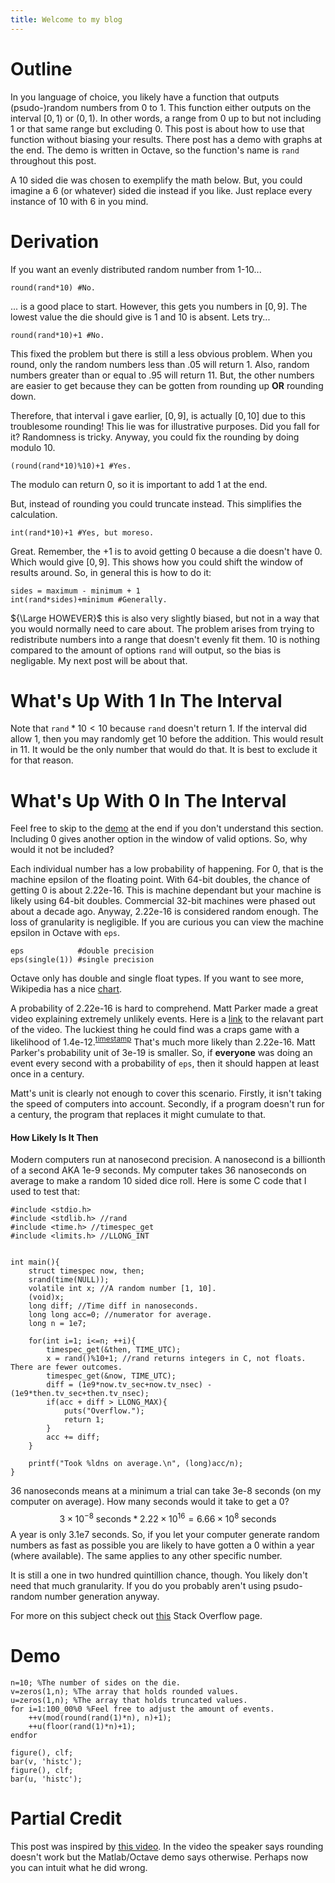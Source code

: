 ```yaml
---
title: Welcome to my blog
---
```


# Outline
In you language of choice,
you likely have a function that outputs (psudo-)random numbers from 0 to 1.
This function either outputs on the interval $[0, 1)$ or $(0, 1)$.
In other words,
a range from 0 up to but not including 1 or that same range but excluding 0.
This post is about how to use that function without biasing your results.
There post has a demo with graphs at the end.
The demo is written in Octave,
so the function's name is `rand` throughout this post.

A 10 sided die was chosen to exemplify the math below.
But, you could imagine a 6 (or whatever) sided die instead if you like.
Just replace every instance of 10 with 6 in you mind.


# Derivation
If you want an evenly distributed random number from 1-10...
```
round(rand*10) #No.
```
... is a good place to start.
However, this gets you numbers in $[0, 9]$.
The lowest value the die should give is 1 and 10 is absent.
Lets try...
```
round(rand*10)+1 #No.
```
This fixed the problem but there is still a less obvious problem.
When you round, only the random numbers less than .05 will return 1.
Also, random numbers greater than or equal to .95 will return 11.
But, the other numbers are easier to get because they can be gotten from rounding up <b>OR</b> rounding down.

Therefore, that interval i gave earlier, $[0, 9]$, is actually $[0, 10]$
due to this troublesome rounding!
This lie was for illustrative purposes.
Did you fall for it?
Randomness is tricky.
Anyway, you could fix the rounding by doing modulo 10.
```
(round(rand*10)%10)+1 #Yes.
```
The modulo can return 0, so it is important to add 1 at the end.

But, instead of rounding you could truncate instead.
This simplifies the calculation.
```
int(rand*10)+1 #Yes, but moreso.
```

Great.
Remember, the +1 is to avoid getting 0 because a die doesn't have 0.
Which would give $[0, 9]$.
This shows how you could shift the window of results around.
So, in general this is how to do it:
```
sides = maximum - minimum + 1
int(rand*sides)+minimum #Generally.
```

${\Large HOWEVER}$ this is also very slightly biased, but not in a way that you would normally need to care about.
The problem arises from trying to redistribute numbers into a range that doesn't evenly fit them.
10 is nothing compared to the amount of options `rand` will output, so the bias is negligable.
My next post will be about that.

# What's Up With 1 In The Interval
Note that $\texttt{rand}*10<10$ because `rand` doesn't return 1.
If the interval did allow 1, then you may randomly get 10 before the addition.
This would result in 11.
It would be the only number that would do that.
It is best to exclude it for that reason.

# What's Up With 0 In The Interval
Feel free to skip to the [demo](https://github.com/Noventrice/Deriving-Randomness/edit/my-pages/index.md#demo) at the end if you don't understand this section.
Including 0 gives another option in the window of valid options.
So, why would it not be included?

Each individual number has a low probability of happening.
For 0, that is the machine epsilon of the floating point.
With 64-bit doubles, the chance of getting 0 is about 2.22e-16.
This is machine dependant but your machine is likely using 64-bit doubles.
Commercial 32-bit machines were phased out about a decade ago.
Anyway, 2.22e-16 is considered random enough.
The loss of granularity is negligible.
If you are curious you can view the machine epsilon in Octave with `eps`.
```
eps            #double precision
eps(single(1)) #single precision
```
Octave only has double and single float types.
If you want to see more, Wikipedia has a nice [chart](https://en.wikipedia.org/wiki/Machine_epsilon#Values_for_standard_hardware_arithmetics).

A probability of 2.22e-16 is hard to comprehend.
Matt Parker made a great video explaining extremely unlikely events.
Here is a [link](https://www.youtube.com/watch?v=8Ko3TdPy0TU&t=28m54s) to the relavant part of the video.
The luckiest thing he could find was a craps game with a likelihood of 1.4e-12.<sup>[timestamp](https://www.youtube.com/watch?v=8Ko3TdPy0TU&t=24m10s)</sup>
That's much more likely than 2.22e-16.
Matt Parker's probability unit of 3e-19 is smaller.
So, if <b>everyone</b> was doing an event every second with a probability of `eps`,
then it should happen at least once in a century.

Matt's unit is clearly not enough to cover this scenario.
Firstly, it isn't taking the speed of computers into account.
Secondly, if a program doesn't run for a century, the program that replaces it might cumulate to that.

#### How Likely Is It Then
Modern computers run at nanosecond precision.
A nanosecond is a billionth of a second AKA 1e-9 seconds.
My computer takes 36 nanoseconds on average to make a random 10 sided dice roll.
Here is some C code that I used to test that:
```
#include <stdio.h>
#include <stdlib.h> //rand
#include <time.h> //timespec_get
#include <limits.h> //LLONG_INT


int main(){
	struct timespec now, then;
	srand(time(NULL));
	volatile int x; //A random number [1, 10].
	(void)x;
	long diff; //Time diff in nanoseconds.
	long long acc=0; //numerator for average.
	long n = 1e7;

	for(int i=1; i<=n; ++i){
		timespec_get(&then, TIME_UTC);
		x = rand()%10+1; //rand returns integers in C, not floats. There are fewer outcomes.
		timespec_get(&now, TIME_UTC);
		diff = (1e9*now.tv_sec+now.tv_nsec) - (1e9*then.tv_sec+then.tv_nsec);
		if(acc + diff > LLONG_MAX){
			puts("Overflow.");
			return 1;
		}
		acc += diff;
	}

	printf("Took %ldns on average.\n", (long)acc/n);
}
```

36 nanoseconds means at a minimum a trial can take 3e-8 seconds (on my computer on average).
How many seconds would it take to get a 0?
$$3 \times 10^{-8} ~ \text{seconds} * 2.22\times10^{16} = 6.66\times10^8 ~ \text{seconds}$$
A year is only 3.1e7 seconds.
So, if you let your computer generate random numbers as fast as possible you are likely to have gotten a 0 within a year (where available).
The same applies to any other specific number.

It is still a one in two hundred quintillion chance, though.
You likely don't need that much granularity.
If you do you probably aren't using psudo-random number generation anyway.

For more on this subject check out
[this](https://stackoverflow.com/a/29815682)
Stack Overflow page.

# Demo
```
n=10; %The number of sides on the die.
v=zeros(1,n); %The array that holds rounded values.
u=zeros(1,n); %The array that holds truncated values.
for i=1:100_00%0 %Feel free to adjust the amount of events.
	++v(mod(round(rand(1)*n), n)+1);
	++u(floor(rand(1)*n)+1);
endfor

figure(), clf;
bar(v, 'histc');
figure(), clf;
bar(u, 'histc');
```

# Partial Credit
This post was inspired by [this video](https://www.youtube.com/watch?v=DJCp6k1ts3g&t=202). In the video the speaker says rounding doesn't work but the Matlab/Octave demo says otherwise. Perhaps now you can intuit what he did wrong.
